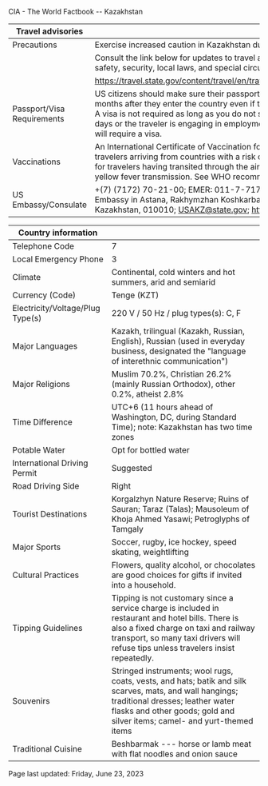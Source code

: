 CIA - The World Factbook -- Kazakhstan

| Travel advisories | |
| --- | --- |
| Precautions | Exercise increased caution in Kazakhstan due to the possibility of civil unrest. |
| | Consult the link below for updates to travel advisories and statements on safety, security, local laws, and special circumstances in this country. |
| | <https://travel.state.gov/content/travel/en/traveladvisories/traveladvisories.html> |
| Passport/Visa Requirements | US citizens should make sure their passport will not expire for at least 3 months after they enter the country even if they do not intend to stay that long. A visa is not required as long as you do not stay in the country more than 30 days or the traveler is engaging in employment or missionary activities that will require a visa. |
| Vaccinations | An International Certificate of Vaccination for yellow fever is required for travelers arriving from countries with a risk of yellow fever transmission and for travelers having transited through the airport of a country with risk of yellow fever transmission. See WHO recommendations.  <http://www.who.int/> |
| US Embassy/Consulate | +(7) (7172) 70-21-00; EMER: 011-7-717-270-21-00 from the US; US Embassy in Astana, Rakhymzhan Koshkarbayev Ave, No. 3, Astana, Kazakhstan, 010010; USAKZ@state.gov; https://kz.usembassy.gov/ |

| Country information |  |
| --- | --- |
| Telephone Code | 7 |
| Local Emergency Phone | 3 |
| Climate | Continental, cold winters and hot summers, arid and semiarid |
| Currency (Code) | Tenge (KZT) |
| Electricity/Voltage/Plug Type(s) | 220 V / 50 Hz / plug types(s): C, F |
| Major Languages | Kazakh, trilingual (Kazakh, Russian, English), Russian (used in everyday business, designated the "language of interethnic communication") |
| Major Religions | Muslim 70.2%, Christian 26.2% (mainly Russian Orthodox), other 0.2%, atheist 2.8% |
| Time Difference | UTC+6 (11 hours ahead of Washington, DC, during Standard Time); note: Kazakhstan has two time zones |
| Potable Water | Opt for bottled water |
| International Driving Permit | Suggested |
| Road Driving Side | Right |
| Tourist Destinations | Korgalzhyn Nature Reserve; Ruins of Sauran; Taraz (Talas); Mausoleum of Khoja Ahmed Yasawi; Petroglyphs of Tamgaly |
| Major Sports | Soccer, rugby, ice hockey, speed skating, weightlifting |
| Cultural Practices | Flowers, quality alcohol, or chocolates are good choices for gifts if invited into a household. |
| Tipping Guidelines | Tipping is not customary since a service charge is included in restaurant and hotel bills. There is also a fixed charge on taxi and railway transport, so many taxi drivers will refuse tips unless travelers insist repeatedly. |
| Souvenirs | Stringed instruments; wool rugs, coats, vests, and hats; batik and silk scarves, mats, and wall hangings; traditional dresses; leather water flasks and other goods; gold and silver items; camel- and yurt-themed items |
| Traditional Cuisine | Beshbarmak --- horse or lamb meat with flat noodles and onion sauce |

Page last updated: Friday, June 23, 2023
